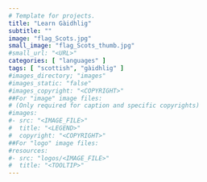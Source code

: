 ```yaml
---
# Template for projects.
title: "Learn Gàidhlig"
subtitle: ""
image: "flag_Scots.jpg"
small_image: "flag_Scots_thumb.jpg"
#small_url: "<URL>"
categories: [ "languages" ]
tags: [ "scottish", "gàidhlig" ]
#images_directory; "images"
#images_static: "false"
#images_copyright: "<COPYRIGHT>"
##For "image" image files:
# (Only required for caption and specific copyrights)
#images:
#- src: "<IMAGE_FILE>"
#  title: "<LEGEND>"
#  copyright: "<COPYRIGHT>"
##For "logo" image files:
#resources:
#- src: "logos/<IMAGE_FILE>"
#  title: "<TOOLTIP>"
---
```



